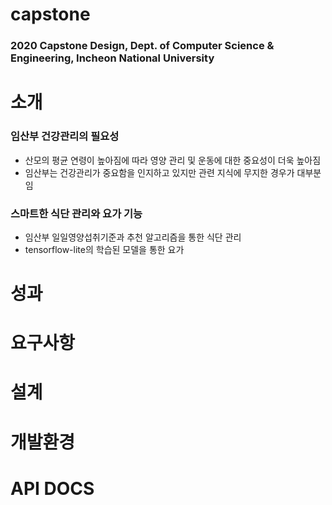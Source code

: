 # capstone
### 2020 Capstone Design, Dept. of Computer Science &amp; Engineering, Incheon National University
  
# 소개
### 임산부 건강관리의 필요성
  * 산모의 평균 연령이 높아짐에 따라 영양 관리 및 운동에 대한 중요성이 더욱 높아짐
  * 임산부는 건강관리가 중요함을 인지하고 있지만 관련 지식에 무지한 경우가 대부분임
### 스마트한 식단 관리와 요가 기능
  * 임산부 일일영양섭취기준과 추천 알고리즘을 통한 식단 관리
  * tensorflow-lite의 학습된 모델을 통한 요가

# 성과

# 요구사항

# 설계

# 개발환경

# API DOCS

